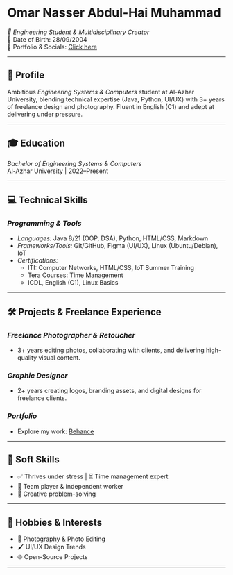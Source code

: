 # Omar Nasser Abdul-Hai Muhammad  
*📍 Engineering Student & Multidisciplinary Creator*  
📅 Date of Birth: 28/09/2004  
🔗 Portfolio & Socials: [Click here](https://linktr.ee/EngOmarNasser)  

---

## 🚀 Profile  
Ambitious *Engineering Systems & Computers* student at Al-Azhar University, blending technical expertise (Java, Python, UI/UX) with 3+ years of freelance design and photography. Fluent in English (C1) and adept at delivering under pressure.

---

## 🎓 Education  
*Bachelor of Engineering Systems & Computers*  
Al-Azhar University | 2022–Present  

---

## 💻 Technical Skills  
### *Programming & Tools*  
- *Languages:* Java 8/21 (OOP, DSA), Python, HTML/CSS, Markdown  
- *Frameworks/Tools:* Git/GitHub, Figma (UI/UX), Linux (Ubuntu/Debian), IoT  
- *Certifications:*  
  - ITI: Computer Networks, HTML/CSS, IoT Summer Training  
  - Tera Courses: Time Management  
  - ICDL, English (C1), Linux Basics  

---

## 🛠 Projects & Freelance Experience  
### *Freelance Photographer & Retoucher*  
- 3+ years editing photos, collaborating with clients, and delivering high-quality visual content.  
### *Graphic Designer*  
- 2+ years creating logos, branding assets, and digital designs for freelance clients.  
### *Portfolio*  
- Explore my work: [Behance](https://www.behance.net/d9fb7eb7)  

---

## 🌟 Soft Skills  
- ✅ Thrives under stress | ⏳ Time management expert  
- 🤝 Team player & independent worker  
- 🧠 Creative problem-solving  

---

## 🎨 Hobbies & Interests  
- 📸 Photography & Photo Editing  
- 🖌 UI/UX Design Trends  
- 🌐 Open-Source Projects  

---
